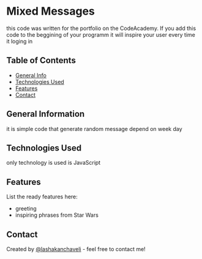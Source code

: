 # Mixed Messages
this code was written for the portfolio on the CodeAcademy.
If you add this code to the beggining of your programm it will inspire your user every time it loging in


## Table of Contents
* [General Info](#general-information)
* [Technologies Used](#technologies-used)
* [Features](#features)
* [Contact](#contact)


## General Information
it is simple code that generate random message depend on week day


## Technologies Used
only technology is used is JavaScript


## Features
List the ready features here:
- greeting
- inspiring phrases from Star Wars


## Contact
Created by [@lashakanchaveli](https://discuss.codecademy.com/u/lashakanchaveli) - feel free to contact me!
